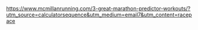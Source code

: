 https://www.mcmillanrunning.com/3-great-marathon-predictor-workouts/?utm_source=calculatorsequence&utm_medium=email7&utm_content=racepace
